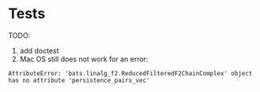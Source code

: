 # Tests
TODO: 
1. add doctest  
2. Mac OS still does not work for an error: 
```
AttributeError: 'bats.linalg_f2.ReducedFilteredF2ChainComplex' object has no attribute 'persistence_pairs_vec'
```